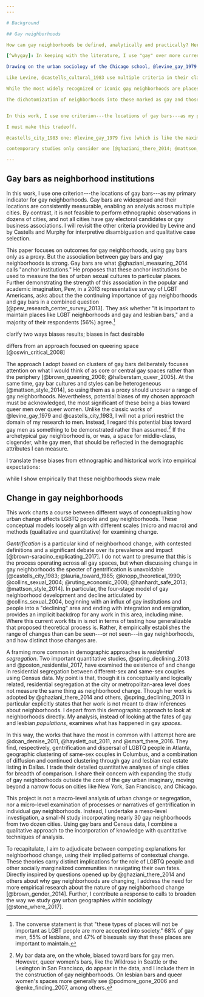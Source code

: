 ```yaml
---
---

# Background

## Gay neighborhoods

How can gay neighborhoods be defined, analytically and practically? Here I outline the terminology and definitions I will use. For consistency, I use the term "gay neighborhood" throughout to refer to the object of my study. The academic terminology for these places is heterogeneous and has evolved over time; see @brown_gender_2014 for an extensive summary.[^whygay] I ground my conceptualization and operationalization of gay neighborhoods in two foundational sociological studies of gay urban space.

[^whygay]: In keeping with the literature, I use "gay" over more current alternatives like "queer" or "LGBTQ," but I do not mean it to be deterministic. However, it is not justified to assume that these spaces are radical ("queer") or inclusive ("LGBTQ"). In fact, some have instead been called "homonormative" [@hanhardt_safe_2013; @mattson_style_2014].

Drawing on the urban sociology of the Chicago school, @levine_gay_1979 [364] uses four criteria to define and identify a gay neighborhood: gay institutions, gay culture, gay residents, and a level of social isolation. The multifaceted nature of this definition is important, because it allows for gradations wherein some neighborhoods are more prototypically or clearly gay neighborhoods than others, because they satisfy more of the criteria or fulfill them more strongly. This is what Levine finds in his examination of five cities.

Like Levine, @castells_cultural_1983 use multiple criteria in their classic study of gay territoriality in San Francisco. They compare qualitative reports of gay residence, quantitative measures of multiple-male households, votes for a gay electoral candidate, gay businesses, and gay bars. These residential, institutional, and cultural criteria largely correspond to those articulated by Levine. Importantly, they find that these measures are generally consistent with each other. This raises the possibility of using one aspect of a gay neighborhood as a proxy for the whole.

While the most widely recognized or iconic gay neighborhoods are places like the Castro in San Francisco or Greenwich Village in New York, these prototypical places are not necessarily representative of the social category of gay neighborhoods more broadly [@bowker_sorting_2000]. Still, less culturally prominent neighborhoods like Capitol Hill in Seattle or Midtown in Atlanta can be recognized to have something in common with them. In this study I aim to consider as broad a range of gay neighborhoods as possible.

The dichotomization of neighborhoods into those marked as gay and those that are not is a case of a classification and boundary definition problem [@bowker_sorting_2000]. These problems are common in research on social objects. In this study, the problem of categorization recurs at multiple levels. A city could have a recognizable gay neighborhood, or it could not have one. A neighborhood's boundaries could be sharp, or they could be fuzzy; they could be official, or informal; universally accepted, or contested. Creating these categories and boundaries is a methodological requirement of this project. Because this is a complex problem, I provide only an approximate solution with ample room for refinement in future work. I use the boundaries I draw pragmatically, I do not claim that they are definitive, nor that they are exactly the ones inhabitants would draw in practice.


In this work, I use one criterion---the locations of gay bars---as my primary indicator, because it is widespread and measurable, enabling an analysis across multiple cities. I will revisit the other criteria for interpretive disambiguation and qualitative case selection.

I must make this tradeoff.

@castells_city_1983 one; @levine_gay_1979 five [which is like the maximum N we are talking about here]

contemporary studies only consider one [@ghaziani_there_2014; @mattson_style_2014] or two [@hanhardt_safe_2013] cities

---
```


## Gay bars as neighborhood institutions

In this work, I use one criterion---the locations of gay bars---as my primary indicator for gay neighborhoods. Gay bars are widespread and their locations are consistently measurable, enabling an analysis across multiple cities. By contrast, it is not feasible to perform ethnographic observations in dozens of cities, and not all cities have gay electoral candidates or gay business associations. I will revisit the other criteria provided by Levine and by Castells and Murphy for interpretive disambiguation and qualitative case selection.

This paper focuses on outcomes for gay neighborhoods, using gay bars only as a proxy. But the association between gay bars and gay neighborhoods is strong. Gay bars are what @ghaziani_measuring_2014 calls "anchor institutions." He proposes that these anchor institutions be used to measure the ties of urban sexual cultures to particular places. Further demonstrating the strength of this association in the popular and academic imagination, Pew, in a 2013 representative survey of LGBT Americans, asks about the the continuing importance of gay neighborhoods and gay bars in a combined question [@pew_research_center_survey_2013]. They ask whether "it is important to maintain places like LGBT neighborhoods and gay and lesbian bars," and a majority of their respondents (56%) agree.[^disagree]

[^disagree]: The converse statement is that "these types of places will not be important as LGBT people are
more accepted into society." 68% of gay men, 55% of lesbians, and 47% of bisexuals say that these places are important to maintain.

clarify two ways biases results; biases in fact desirable

differs from an approach focused on queering space [@oswin_critical_2008]

The approach I adopt based on clusters of gay bars deliberately focuses attention on what I would think of as core or central gay spaces rather than the periphery [@brown_queering_2008; @halberstam_queer_2005]. At the same time, gay bar cultures and styles can be heterogeneous [@mattson_style_2014], so using them as a proxy should uncover a range of gay neighborhoods. Nevertheless, potential biases of my chosen approach must be acknowledged, the most significant of these being a bias toward queer men over queer women. Unlike the classic works of @levine_gay_1979 and @castells_city_1983, I will not a priori restrict the domain of my research to men. Instead, I regard this potential bias toward gay men as something to be demonstrated rather than assumed.[^lesbian_bars] If the archetypical gay neighborhood is, or was, a space for middle-class, cisgender, white gay men, that should be reflected in the demographic attributes I can measure.

I translate these biases from ethnographic and historical work into empirical expectations:

while I show empirically that these neighborhoods skew male

[^lesbian_bars]: My bar data are, on the whole, biased toward bars for gay men. However, queer women's bars, like the Wildrose in Seattle or the Lexington in San Francisco, do appear in the data, and I include them in the construction of gay neighborhoods. On lesbian bars and queer women's spaces more generally see @podmore_gone_2006 and @enke_finding_2007, among others.

## Change in gay neighborhoods

This work charts a course between different ways of conceptualizing how urban change affects LGBTQ people and gay neighborhoods. These conceptual models loosely align with different scales (micro and macro) and methods (qualitative and quantitative) for examining change.

*Gentrification* is a particular kind of neighborhood change, with contested definitions and a significant debate over its prevalence and impact [@brown-saracino_explicating_2017]. I do not want to presume that this is the process operating across all gay spaces, but when discussing change in gay neighborhoods the specter of gentrification is unavoidable [@castells_city_1983; @lauria_toward_1985; @knopp_theoretical_1990; @collins_sexual_2004; @ruting_economic_2008; @hanhardt_safe_2013; @mattson_style_2014]. In particular, the four-stage model of gay neighborhood development and decline articulated by @collins_sexual_2004, beginning with an influx of gay institutions and people into a "declining" area and ending with integration and emigration, provides an implicit backdrop for any work in this area, including mine. Where this current work fits in is not in terms of testing how generalizable that proposed theoretical process is. Rather, it empirically establishes the range of changes than can be seen---or not seen---in gay neighborhoods, and how distinct those changes are.

A framing more common in demographic approaches is *residential segregation*. Two important quantitative studies, @spring_declining_2013 and @poston_residential_2017, have examined the existence of and change in residential segregation between different-sex and same-sex couples using Census data. My point is that, though it is conceptually and logically related, residential segregation at the city or metropolitan-area level does not measure the same thing as neighborhood change. Though her work is adopted by @ghaziani_there_2014 and others, @spring_declining_2013 in particular explicitly states that her work is not meant to draw inferences about neighborhoods. I depart from this demographic approach to look at neighborhoods directly. My analysis, instead of looking at the fates of gay and lesbian *populations*, examines what has happened in gay *spaces*.

In this way, the works that have the most in common with I attempt here are @doan_demise_2011, @hayslett_out_2011, and @smart_there_2016. They find, respectively, gentrification and dispersal of LGBTQ people in Atlanta, geographic clustering of same-sex couples in Columbus, and a combination of diffusion and continued clustering through gay and lesbian real estate listing in Dallas. I trade their detailed quantitative analyses of single cities for breadth of comparison. I share their concern with expanding the study of gay neighborhoods outside the core of the gay urban imaginary, moving beyond a narrow focus on cities like New York, San Francisco, and Chicago.

This project is not a macro-level analysis of urban change or segregation, nor a micro-level examination of processes or narratives of gentrification in individual gay neighborhoods. Instead, I undertake a meso-level investigation, a small-N study incorporating nearly 30 gay neighborhoods from two dozen cities. Using gay bars and Census data, I combine a qualitative approach to the incorporation of knowledge with quantitative techniques of analysis.

To recapitulate, I aim to adjudicate between competing explanations for neighborhood change, using their implied patterns of contextual change. These theories carry distinct implications for the role of LGBTQ people and other socially marginalized communities in navigating their own fates. Directly inspired by questions opened up by @ghaziani_there_2014 and others about why gay neighborhoods are changing, I address the need for more empirical research about the nature of gay neighborhood change [@brown_gender_2014]. Further, I contribute a response to calls to broaden the way we study gay urban geographies within sociology [@stone_where_2017].
